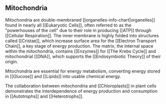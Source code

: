 
## Mitochondria  
Mitochondria are double-membraned [[organelles-info-chart|organelles]] found in nearly all [[Eukaryotic Cells]], often referred to as the "powerhouses of the cell" due to their role in producing [[ATP]] through [[Cellular Respiration]]. The inner membrane is highly folded into structures called [[Cristae]], which increase surface area for the [[Electron Transport Chain]], a key stage of energy production. The matrix, the internal space within the mitochondria, contains [[Enzymes]] for  [[The Krebs Cycle]] and mitochondrial [[DNA]], which supports the [[Endosymbiotic Theory]] of their origin.  

Mitochondria are essential for energy metabolism, converting energy stored in [[Glucose]] and [[Lipids]] into usable chemical energy. 

The collaboration between mitochondria and [[Chloroplasts]] in plant cells demonstrates the interdependence of energy production and consumption in [[Autotrophs]] and [[Heterotrophs]].  
